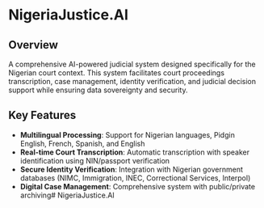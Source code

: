 # NigeriaJustice.AI

## Overview
A comprehensive AI-powered judicial system designed specifically for the Nigerian court context. This system facilitates court proceedings transcription, case management, identity verification, and judicial decision support while ensuring data sovereignty and security.

## Key Features
- **Multilingual Processing**: Support for Nigerian languages, Pidgin English, French, Spanish, and English
- **Real-time Court Transcription**: Automatic transcription with speaker identification using NIN/passport verification
- **Secure Identity Verification**: Integration with Nigerian government databases (NIMC, Immigration, INEC, Correctional Services, Interpol)
- **Digital Case Management**: Comprehensive system with public/private archiving# NigeriaJustice.AI

